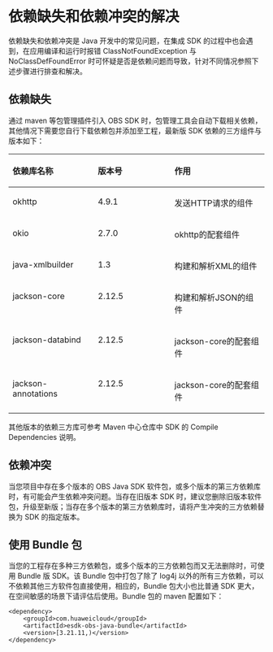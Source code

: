 # 依赖缺失和依赖冲突的解决<a name="obs_21_0303"></a>

依赖缺失和依赖冲突是 Java 开发中的常见问题，在集成 SDK 的过程中也会遇到，在应用编译和运行时报错 ClassNotFoundException 与  NoClassDefFoundError 时可怀疑是否是依赖问题而导致，针对不同情况参照下述步骤进行排查和解决。

## 依赖缺失<a name="section1168245414421"></a>

通过 maven 等包管理插件引入 OBS SDK 时，包管理工具会自动下载相关依赖，其他情况下需要您自行下载依赖包并添加至工程，最新版 SDK 依赖的三方组件与版本如下：

<a name="table612915234213"></a>
<table><thead align="left"><tr id="row713082312216"><th class="cellrowborder" valign="top" width="33.33333333333333%" id="mcps1.1.4.1.1"><p id="p19130202313215"><a name="p19130202313215"></a><a name="p19130202313215"></a>依赖库名称</p>
</th>
<th class="cellrowborder" valign="top" width="29.92299229922992%" id="mcps1.1.4.1.2"><p id="p161303231213"><a name="p161303231213"></a><a name="p161303231213"></a>版本号</p>
</th>
<th class="cellrowborder" valign="top" width="36.743674367436746%" id="mcps1.1.4.1.3"><p id="p18130323172111"><a name="p18130323172111"></a><a name="p18130323172111"></a>作用</p>
</th>
</tr>
</thead>
<tbody><tr id="row131301423142115"><td class="cellrowborder" valign="top" width="33.33333333333333%" headers="mcps1.1.4.1.1 "><p id="p1913092315218"><a name="p1913092315218"></a><a name="p1913092315218"></a>okhttp</p>
</td>
<td class="cellrowborder" valign="top" width="29.92299229922992%" headers="mcps1.1.4.1.2 "><p id="p31301223162110"><a name="p31301223162110"></a><a name="p31301223162110"></a>4.9.1</p>
</td>
<td class="cellrowborder" valign="top" width="36.743674367436746%" headers="mcps1.1.4.1.3 "><p id="p2130223162115"><a name="p2130223162115"></a><a name="p2130223162115"></a>发送HTTP请求的组件</p>
</td>
</tr>
<tr id="row10130132312115"><td class="cellrowborder" valign="top" width="33.33333333333333%" headers="mcps1.1.4.1.1 "><p id="p19130223202110"><a name="p19130223202110"></a><a name="p19130223202110"></a>okio</p>
</td>
<td class="cellrowborder" valign="top" width="29.92299229922992%" headers="mcps1.1.4.1.2 "><p id="p7130142392110"><a name="p7130142392110"></a><a name="p7130142392110"></a>2.7.0</p>
</td>
<td class="cellrowborder" valign="top" width="36.743674367436746%" headers="mcps1.1.4.1.3 "><p id="p10130123192112"><a name="p10130123192112"></a><a name="p10130123192112"></a>okhttp的配套组件</p>
</td>
</tr>
<tr id="row13383104818301"><td class="cellrowborder" valign="top" width="33.33333333333333%" headers="mcps1.1.4.1.1 "><p id="p10383104815307"><a name="p10383104815307"></a><a name="p10383104815307"></a>java-xmlbuilder</p>
</td>
<td class="cellrowborder" valign="top" width="29.92299229922992%" headers="mcps1.1.4.1.2 "><p id="p63841848123018"><a name="p63841848123018"></a><a name="p63841848123018"></a>1.3</p>
</td>
<td class="cellrowborder" valign="top" width="36.743674367436746%" headers="mcps1.1.4.1.3 "><p id="p1384348153018"><a name="p1384348153018"></a><a name="p1384348153018"></a>构建和解析XML的组件</p>
</td>
</tr>
<tr id="row1150854673118"><td class="cellrowborder" valign="top" width="33.33333333333333%" headers="mcps1.1.4.1.1 "><p id="p1850814617312"><a name="p1850814617312"></a><a name="p1850814617312"></a>jackson-core</p>
</td>
<td class="cellrowborder" valign="top" width="29.92299229922992%" headers="mcps1.1.4.1.2 "><p id="p8508246163116"><a name="p8508246163116"></a><a name="p8508246163116"></a>2.12.5</p>
</td>
<td class="cellrowborder" valign="top" width="36.743674367436746%" headers="mcps1.1.4.1.3 "><p id="p115081846183120"><a name="p115081846183120"></a><a name="p115081846183120"></a>构建和解析JSON的组件</p>
</td>
</tr>
<tr id="row0416181014322"><td class="cellrowborder" valign="top" width="33.33333333333333%" headers="mcps1.1.4.1.1 "><p id="p164161410113217"><a name="p164161410113217"></a><a name="p164161410113217"></a>jackson-databind</p>
</td>
<td class="cellrowborder" valign="top" width="29.92299229922992%" headers="mcps1.1.4.1.2 "><p id="p10554102633218"><a name="p10554102633218"></a><a name="p10554102633218"></a>2.12.5</p>
</td>
<td class="cellrowborder" valign="top" width="36.743674367436746%" headers="mcps1.1.4.1.3 "><p id="p941615108324"><a name="p941615108324"></a><a name="p941615108324"></a>jackson-core的配套组件</p>
</td>
</tr>
<tr id="row196186177323"><td class="cellrowborder" valign="top" width="33.33333333333333%" headers="mcps1.1.4.1.1 "><p id="p4618181743215"><a name="p4618181743215"></a><a name="p4618181743215"></a>jackson-annotations</p>
</td>
<td class="cellrowborder" valign="top" width="29.92299229922992%" headers="mcps1.1.4.1.2 "><p id="p35631026133211"><a name="p35631026133211"></a><a name="p35631026133211"></a>2.12.5</p>
</td>
<td class="cellrowborder" valign="top" width="36.743674367436746%" headers="mcps1.1.4.1.3 "><p id="p26186174322"><a name="p26186174322"></a><a name="p26186174322"></a>jackson-core的配套组件</p>
</td>
</tr>
</tbody>
</table>

其他版本的依赖三方库可参考 Maven 中心仓库中 SDK 的 Compile Dependencies 说明。

## 依赖冲突<a name="section09819387016"></a>

当您项目中存在多个版本的 OBS Java SDK 软件包，或多个版本的第三方依赖库时，有可能会产生依赖冲突问题。当存在旧版本 SDK 时，建议您删除旧版本软件包，升级至新版；当存在多个版本的第三方依赖库时，请将产生冲突的三方依赖替换为 SDK 的指定版本。

## 使用 Bundle 包<a name="section193511829420"></a>

当您的工程存在多种三方依赖包，或多个版本的三方依赖包而又无法删除时，可使用 Bundle 版 SDK。该 Bundle 包中打包了除了 log4j 以外的所有三方依赖，可以不依赖其他三方软件包直接使用，相应的，Bundle 包大小也比普通 SDK 更大，在空间敏感的场景下请评估后使用。Bundle 包的 maven 配置如下：

```
<dependency>
    <groupId>com.huaweicloud</groupId>
    <artifactId>esdk-obs-java-bundle</artifactId>
    <version>[3.21.11,)</version>
</dependency>
```

